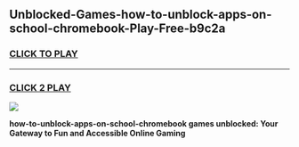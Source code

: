 
## Unblocked-Games-how-to-unblock-apps-on-school-chromebook-Play-Free-b9c2a
<h3>
<a href="https://premium76.site?title=how-to-unblock-apps-on-school-chromebook&ref=10A">CLICK TO PLAY</a></h3>
<hr>

<h3>
<a href="https://premium76.site?title=how-to-unblock-apps-on-school-chromebook&ref=10A">CLICK 2 PLAY</a>
  
</h3>

<a href="https://premium76.site?title=how-to-unblock-apps-on-school-chromebook&ref=10A"><img src="https://clearcache.store/games.png"></a>


**how-to-unblock-apps-on-school-chromebook games unblocked: Your Gateway to Fun and Accessible Online Gaming**
